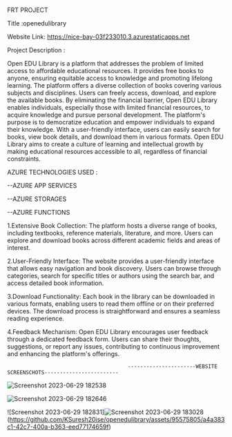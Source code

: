 FRT PROJECT 

Title :openedulibrary

Website Link: https://nice-bay-03f233010.3.azurestaticapps.net

Project Description :

Open EDU Library is a platform that addresses the problem of limited access to affordable educational resources. It provides free books to anyone, ensuring equitable access to knowledge and promoting lifelong learning. The platform offers a diverse collection of books covering various subjects and disciplines. Users can freely access, download, and explore the available books. By eliminating the financial barrier, Open EDU Library enables individuals, especially those with limited financial resources, to acquire knowledge and pursue personal development. The platform's purpose is to democratize education and empower individuals to expand their knowledge. With a user-friendly interface, users can easily search for books, view book details, and download them in various formats. Open EDU Library aims to create a culture of learning and intellectual growth by making educational resources accessible to all, regardless of financial constraints.

AZURE TECHNOLOGIES USED : 

 --AZURE APP SERVICES
 
 --AZURE STORAGES
 
 --AZURE FUNCTIONS

 1.Extensive Book Collection: The platform hosts a diverse range of books, including textbooks, reference materials, literature, and more. Users can 
   explore and download books across different academic fields and areas of interest.

2.User-Friendly Interface: The website provides a user-friendly interface that allows easy navigation and book discovery. Users can browse through 
  categories, search for specific titles or authors using the search bar, and access detailed book information.

3.Download Functionality: Each book in the library can be downloaded in various formats, enabling users to read them offline or on their preferred 
  devices. The download process is straightforward and ensures a seamless reading experience.

4.Feedback Mechanism: Open EDU Library encourages user feedback through a dedicated feedback form. Users can share their thoughts, suggestions, or report 
   any issues, contributing to continuous improvement and enhancing the platform's offerings.

                                           ----------------------WEBSITE SCREENSCHOTS------------------------

                                           
 ![Screenshot 2023-06-29 182538](https://github.com/KSuresh20ise/openedulibrary/assets/95575805/824715e1-60a0-4502-9d55-e0afdf205e6a)
 

![Screenshot 2023-06-29 182646](https://github.com/KSuresh20ise/openedulibrary/assets/95575805/d9d7a518-2b1c-4841-9ed5-eb792ef5a06a)


                                      
   ![Screenshot 2023-06-29 182831]![Screenshot 2023-06-29 183028](https://github.com/KSuresh20ise/openedulibrary/assets/95575805/084e554e-d9d1-44f5-ae2e-e6187ad46a79)
(https://github.com/KSuresh20ise/openedulibrary/assets/95575805/a4a383c1-42c7-400a-b363-eed77174659f)
